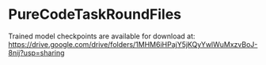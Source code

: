 # PureCodeTaskRoundFiles

Trained model checkpoints are available for download at: https://drive.google.com/drive/folders/1MHM6iHPajY5jKQyYwlWuMxzvBoJ-8nij?usp=sharing
